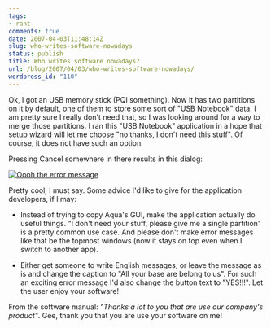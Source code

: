 ```yaml
---
tags:
- rant
comments: true
date: 2007-04-03T11:48:14Z
slug: who-writes-software-nowadays
status: publish
title: Who writes software nowadays?
url: /blog/2007/04/03/who-writes-software-nowadays/
wordpress_id: "110"
---
```


Ok, I got an USB memory stick (PQI something). Now it has two partitions on it by default, one of them to store some sort of "USB Notebook" data. I am pretty sure I really don't need that, so I was looking around for a way to merge those partitions. I ran this "USB Notebook" application in a hope that setup wizard will let me choose "no thanks, I don't need this stuff". Of course, it does not have such an option.

Pressing Cancel somewhere in there results in this dialog:

[![Oooh the error message](/blog/wp-content/uploads/2007/04/allyourbase.png)](/blog/wp-content/uploads/2007/04/allyourbase.png)

Pretty cool, I must say. Some advice I'd like to give for the application developers, if I may:



	
  * Instead of trying to copy Aqua's GUI, make the application actually do useful things. "I don't need your stuff, please give me a single partition" is a pretty common use case. And please don't make error messages like that be the topmost windows (now it stays on top even when I switch to another app).

	
  * Either get someone to write English messages, or leave the message as is and change the caption to "All your base are belong to us". For such an exciting error message I'd also change the button text to "YES!!!". Let the user enjoy your software!


From the software manual: _"Thanks a lot to you that are use our company's product"_. Gee, thank you that you are use your software on me!
